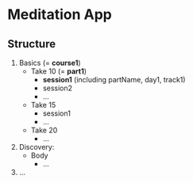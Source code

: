 # Meditation App

## Structure

1. Basics (= **course1**)
   - Take 10 (= **part1**)
     - **session1** (including partName, day1, track1)
     - session2
     - ...
   - Take 15
     - session1
     - ...
   - Take 20
     - ...
2. Discovery:
     - Body
       - ...
3. ...
